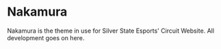 # Nakamura
Nakamura is the theme in use for Silver State Esports' Circuit Website. All development goes on here.
